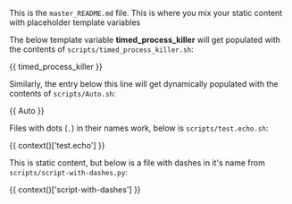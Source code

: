 

This is the `master_README.md` file. This is where you mix your static content with placeholder template variables 

The below template variable **timed_process_killer** will get populated with the contents of `scripts/timed_process_killer.sh`: 
 
{{ timed_process_killer }}

Similarly, the entry below this line will get dynamically populated with the contents of `scripts/Auto.sh`:

{{ Auto }}

Files with dots (`.`) in their names work, below is `scripts/test.echo.sh`:

{{ context()['test.echo'] }}

This is static content, but below is a file with dashes in it's name from `scripts/script-with-dashes.py`:

{{ context()['script-with-dashes'] }}


